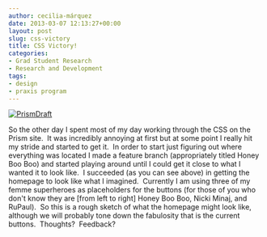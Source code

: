 ```yaml
---
author: cecilia-márquez
date: 2013-03-07 12:13:27+00:00
layout: post
slug: css-victory
title: CSS Victory!
categories:
- Grad Student Research
- Research and Development
tags:
- design
- praxis program
---
```


[![PrismDraft](http://static.scholarslab.org/wp-content/uploads/2013/03/PrismDraft-300x157.jpg)](http://static.scholarslab.org/wp-content/uploads/2013/03/PrismDraft.jpg)




So the other day I spent most of my day working through the CSS on the Prism site.  It was incredibly annoying at first but at some point I really hit my stride and started to get it.  In order to start just figuring out where everything was located I made a feature branch (appropriately titled Honey Boo Boo) and started playing around until I could get it close to what I wanted it to look like.  I succeeded (as you can see above) in getting the homepage to look like what I imagined.  Currently I am using three of my femme superheroes as placeholders for the buttons (for those of you who don't know they are [from left to right] Honey Boo Boo, Nicki Minaj, and RuPaul).  So this is a rough sketch of what the homepage might look like, although we will probably tone down the fabulosity that is the current buttons.  Thoughts?  Feedback?
